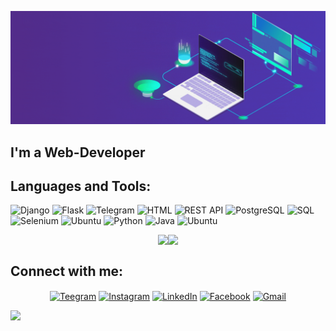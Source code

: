 ![Header](https://raw.githubusercontent.com/KShukhrat/KShukhrat/main/assets/header_gif.gif)


## I'm a Web-Developer

## Languages and Tools:
![Django](https://img.shields.io/badge/Django-092E20?style=for-the-badge&logo=django&logoColor=white)
![Flask](https://img.shields.io/badge/Flask-000000?style=for-the-badge&logo=flask&logoColor=white)
![Telegram](https://img.shields.io/badge/telegram_bot-000001?style=for-the-badge&logo=telegram&logoColor=0A2C1F)
![HTML](https://img.shields.io/badge/html-000001?style=for-the-badge&logo=html5)
![REST API](https://img.shields.io/badge/REST_API-000001?style=for-the-badge&logo=fastapi)
![PostgreSQL](https://img.shields.io/badge/PostgreSQL-000001?style=for-the-badge&logo=postgresql&logoColor=28A8E8)
![SQL](https://img.shields.io/badge/SQL-000001?style=for-the-badge&logo=mysql&logoColor=28A8E8)
![Selenium](https://img.shields.io/badge/parsing-000001?style=for-the-badge&logo=selenium&logoColor=28A8E8)
![Ubuntu](https://img.shields.io/badge/Ubuntu-E95420?style=for-the-badge&logo=ubuntu&logoColor=white)
![Python](https://img.shields.io/badge/Python-14354C?style=for-the-badge&logo=python&logoColor=white)
![Java](https://img.shields.io/badge/Java-ED8B00?style=for-the-badge&logo=java&logoColor=white)
![Ubuntu](https://img.shields.io/badge/React_Native-20232A?style=for-the-badge&logo=react&logoColor=61DAFB)

<div style="display: flex; justify-content: center;">
<img align="center" src="https://github-profile-summary-cards.vercel.app/api/cards/productive-time?username=kshukhrat&theme=default" style=" height:165;">
<img align="center" src="https://github-readme-stats.vercel.app/api/top-langs/?username=kshukhrat&layout=compact" style="height: 100%;">
</div>


## Connect with me:
<p align="center">
    <a href="https://t.me/q5huhrat" target="blank"><img align="center" src="https://cdn-icons-png.flaticon.com/512/2111/2111646.png" alt="Teegram" height="40" width="40" /></a>
    <a href="https://www.instagram.com/5huxrat/" target="blank"><img align="center" src="https://cdn-icons-png.flaticon.com/512/3955/3955024.png" alt="Instagram" height="40" width="40" /></a>
    <a href="https://www.linkedin.com/in/shuhrat-qayumov-8aa503247/" target="blank"><img align="center" src="https://cdn-icons-png.flaticon.com/512/4494/4494497.png" alt="LinkedIn" height="40" width="40" /></a>
    <a href="https://www.facebook.com/5huhrat" target="blank"><img align="center" src="https://cdn-icons-png.flaticon.com/512/145/145802.png" alt="Facebook" height="40" width="40" /></a>
    <a href="https://www.facebook.com/5huhrat" target="blank"><img align="center" src="https://cdn.icon-icons.com/icons2/730/PNG/512/gmail_icon-icons.com_62758.png" alt="Gmail" height="40" width="40" /></a>
</p>


<img src="https://github-profile-summary-cards.vercel.app/api/cards/profile-details?username=kshukhrat&theme=default">

